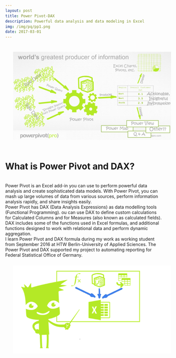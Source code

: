 ```yaml
---
layout: post
title: Power Pivot-DAX
description: Powerful data analysis and data modeling in Excel
img: /img/pq/pp1.png
date: 2017-03-01
---
```


<img class="center" src="/img/pp/pp2.PNG" style="padding:25px">

# What is Power Pivot and DAX?
<Br>
Power Pivot is an Excel add-in you can use to perform powerful data analysis and create sophisticated data models. With Power Pivot, you can mash up large volumes of data from various sources, perform information analysis rapidly, and share insights easily.
<Br>
Power Pivot has DAX (Data Analysis Expressions) as data modelling tools (Functional Programming). 
ou can use DAX to define custom calculations for Calculated Columns and for Measures (also known as calculated fields). DAX includes some of the functions used in Excel formulas, and additional functions designed to work with relational data and perform dynamic aggregation.
<Br>
I learn Power Pivot and DAX formula during my work as working student from September 2016 at HTW Berlin-University of Applied Sciences.
The Power Pivot and DAX supported my project to automating reporting for Federal Statistical Office of Germany.

<img class="left" src="/img/pp/pp3.png" style="padding:25px">


 
